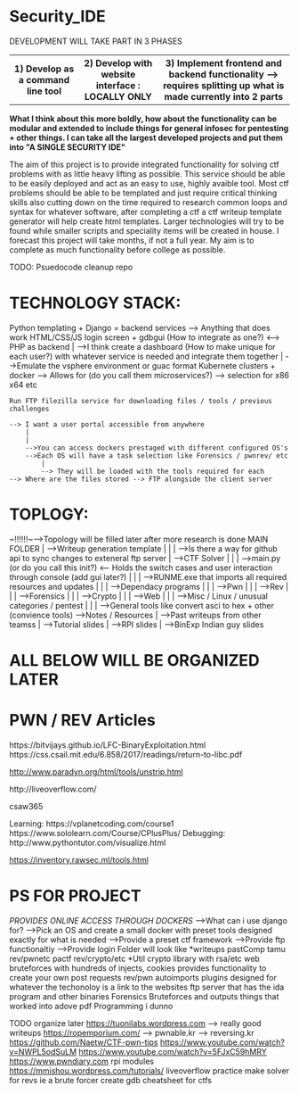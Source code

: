 # Security_IDE
<p>DEVELOPMENT WILL TAKE PART IN 3 PHASES</p>
<table>
	<tr>
		<th>1) Develop as a command line tool</th>
		<th>2) Develop with website interface : LOCALLY ONLY</th>
		<th>3) Implement frontend and backend functionality --> requires splitting up what is made currently into 2 parts</th>
	</tr>
</table>


<p><b>What I think about this more boldly, how about the functionality can be modular and extended to include things for general infosec for pentesting + other things. I can take all the largest developed projects and put them into "A SINGLE SECURITY IDE"</b></p>

The aim of this project is to provide integrated functionality for solving ctf problems with as little heavy lifting as possible. This service should be able to be easily deployed and act as an easy to use, highly avaible tool. Most ctf problems should be able to be templated and just require critical thinking skills also cutting down on the time required to research common loops and syntax for whatever software, after completing a ctf a ctf writeup template generator will help create html templates. Larger technologies will try to be found while smaller scripts and speciality items will be created in house. I forecast this project will take months, if not a full year. My aim is to complete as much functionality before college as possible.

TODO:
	Psuedocode
	cleanup repo


<h1>TECHNOLOGY STACK:</h1>
	Python templating + Django = backend services --> Anything that does work
	HTML/CSS/JS login screen + gdbgui (How to integrate as one?) <--> PHP as backend
		|
		-->I think create a dashboard (How to make unique for each user?) with whatever service is needed and integrate them together
		|
		-->Emulate the vsphere environment or guac format
	Kubernete clusters + docker --> Allows for (do you call them microservices?) --> selection for x86 x64 etc

	Run FTP filezilla service for downloading files / tools / previous challenges

	--> I want a user portal accessible from anywhere
		|
		|
		-->You can access dockers prestaged with different configured OS's
		-->Each OS will have a task selection like Forensics / pwnrev/ etc
			|
			--> They will be loaded with the tools required for each
	--> Where are the files stored --> FTP alongside the client server



<h1>TOPLOGY:</h1>
	~!!!!!!~-->Topology will be filled later after more research is done
		MAIN FOLDER
		|
		-->Writeup generation template
		|	|
		|	-->Is there a way for github api to sync changes to exteneral ftp server
		|
		-->CTF Solver
		|	|
		|	-->main.py (or do you call this init?) <-- Holds the switch cases and user interaction through console (add gui later?)
		|	|
		|	-->RUNME.exe that imports all required resources and updates
		|	|
		|	-->Dependacy programs
		|	|
		|	-->Pwn
		|	|
		|	-->Rev
		|	|
		|	-->Forensics
		|	|
		|	-->Crypto
		|	|
		|	-->Web
		|	|
		|	-->Misc / Linux / unusual categories / pentest
		|	|
		|	-->General tools like convert asci to hex + other (convience tools)
		-->Notes / Resources
			|
			-->Past writeups from other teamss
			|
			-->Tutorial slides
				|
				-->RPI slides
				|
				-->BinExp Indian guy slides














<h1>ALL BELOW WILL BE ORGANIZED LATER</h1>
<h1>PWN / REV Articles</h1>
<p>https://bitvijays.github.io/LFC-BinaryExploitation.html
https://css.csail.mit.edu/6.858/2017/readings/return-to-libc.pdf

http://www.paradyn.org/html/tools/unstrip.html</p>

<p>http://liveoverflow.com/</p>
<p>csaw365</p>
<p>	Learning:
		https://vplanetcoding.com/course1
		https://www.sololearn.com/Course/CPlusPlus/
	Debugging:
		http://www.pythontutor.com/visualize.html
</p>

https://inventory.rawsec.ml/tools.html

<h1>PS FOR PROJECT</h1>

*PROVIDES ONLINE ACCESS THROUGH DOCKERS*
-->What can i use django for?
-->Pick an OS and create a small docker with preset tools designed exactly for what is needed
-->Provide a preset ctf framework
-->Provide ftp functionaltiy
-->Provide login
Folder will look like
*writeups
	pastComp
		tamu
			rev/pwnetc
		pactf
			rev/crypto/etc
*Util
	crypto
		library with rsa/etc
	web
		bruteforces with hundreds of injects, cookies
		provides functionality to create your own post requests
	rev/pwn
		autoimports plugins designed for whatever the techonoloy is
		a link to the websites ftp server that has the ida program and other binaries
	Forensics
		Bruteforces and outputs things that worked into adove pdf
	Programming
		i dunno
		
		
		
		
		
		
		
		
		
		
		
TODO organize later 
https://tuonilabs.wordpress.com --> really good writeups
https://ropemporium.com/ --> pwnable.kr --> reversing.kr
https://github.com/Naetw/CTF-pwn-tips
https://www.youtube.com/watch?v=NWPL5odSuLM
https://www.youtube.com/watch?v=5FJxC59hMRY
https://www.pwndiary.com
rpi modules
https://mmishou.wordpress.com/tutorials/
liveoverflow practice
make solver for revs
ie a brute forcer
create gdb cheatsheet for ctfs
		

